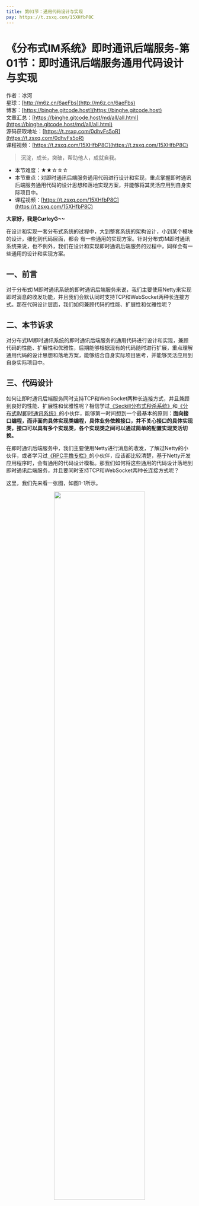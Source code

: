 ```yaml
---
title: 第01节：通用代码设计与实现
pay: https://t.zsxq.com/15XHfbP8C
---
```


# 《分布式IM系统》即时通讯后端服务-第01节：即时通讯后端服务通用代码设计与实现

作者：冰河
<br/>星球：[http://m6z.cn/6aeFbs](http://m6z.cn/6aeFbs)
<br/>博客：[https://binghe.gitcode.host](https://binghe.gitcode.host)
<br/>文章汇总：[https://binghe.gitcode.host/md/all/all.html](https://binghe.gitcode.host/md/all/all.html)
<br/>源码获取地址：[https://t.zsxq.com/0dhvFs5oR](https://t.zsxq.com/0dhvFs5oR)
<br/>课程视频：[https://t.zsxq.com/15XHfbP8C](https://t.zsxq.com/15XHfbP8C)

> 沉淀，成长，突破，帮助他人，成就自我。

* 本节难度：★★☆☆☆
* 本节重点：对即时通讯后端服务通用代码进行设计和实现，重点掌握即时通讯后端服务通用代码的设计思想和落地实现方案，并能够将其灵活应用到自身实际项目中。
* 课程视频：[https://t.zsxq.com/15XHfbP8C](https://t.zsxq.com/15XHfbP8C)

**大家好，我是CurleyG~~**

在设计和实现一套分布式系统的过程中，大到整套系统的架构设计，小到某个模块的设计，细化到代码层面，都会 有一些通用的实现方案。针对分布式IM即时通讯系统来说，也不例外，我们在设计和实现即时通讯后端服务的过程中，同样会有一些通用的设计和实现方案。

## 一、前言

对于分布式IM即时通讯系统的即时通讯后端服务来说，我们主要使用Netty来实现即时消息的收发功能，并且我们会默认同时支持TCP和WebSocket两种长连接方式。那在代码设计层面，我们如何兼顾代码的性能、扩展性和优雅性呢？

## 二、本节诉求

对分布式IM即时通讯系统的即时通讯后端服务的通用代码进行设计和实现，兼顾代码的性能、扩展性和优雅性，后期能够根据现有的代码随时进行扩展，重点理解通用代码的设计思想和落地方案，能够结合自身实际项目思考，并能够灵活应用到自身实际项目中。

## 三、代码设计

如何让即时通讯后端服务同时支持TCP和WebSocket两种长连接方式，并且兼顾到良好的性能、扩展性和优雅性呢？相信学过[《Seckill分布式秒杀系统》](https://articles.zsxq.com/id_52v1wwqt8uez.html)和[《分布式IM即时通讯系统》](https://articles.zsxq.com/id_dm9trllv5sac.html)的小伙伴，能够第一时间想到一个最基本的原则：**面向接口编程，而非面向具体实现类编程，具体业务依赖接口，并不关心接口的具体实现类，接口可以具有多个实现类，各个实现类之间可以通过简单的配置实现灵活切换。**

在即时通讯后端服务中，我们主要使用Netty进行消息的收发，了解过Netty的小伙伴，或者学习过[《RPC手撸专栏》](https://articles.zsxq.com/id_6gfgwev2uw0p.html)的小伙伴，应该都比较清楚，基于Netty开发应用程序时，会有通用的代码设计模板。那我们如何将这些通用的代码设计落地到即时通讯后端服务，并且要同时支持TCP和WebSocket两种长连接方式呢？

这里，我们先来看一张图，如图1-1所示。

<div align="center">
    <img src="https://binghe.gitcode.host/images/project/im/2023-12-15-001.png?raw=true" width="70%">
    <br/>
</div>

可以看到，对于即时通讯后端服务来说，最终依赖的还是服务的接口，并非具体的实现类。一个服务接口可提供多个实现类，具体根据配置项决定启用哪个实现类，也可以同时支持多个实现类。

在具体代码设计上，对于服务接口来说，我们可以提供一个启动服务的方法和一个停止服务的方法，并且可以提供一个服务是否准备就绪的方法，基于TCP的实现类和基于WebSocket的实现类都会实现这个服务接口，如图1-2所示。

## 查看完整文章

加入[冰河技术](https://public.zsxq.com/groups/15552115418882.html)知识星球，解锁完整技术文章、小册、视频与完整代码
